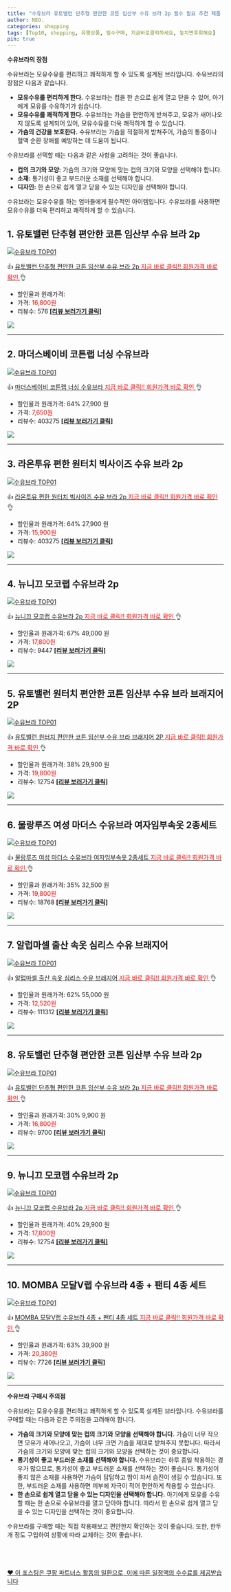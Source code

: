 ```yaml
---
title: "수유브라 유토밸런 단추형 편안한 코튼 임산부 수유 브라 2p 필수 필요 추천 제품 비교 최저 가격 비교 장점 구매 후기 구매평"
author: NEO.
categories: shopping
tags: [Top10, shopping, 유행상품, 필수구매, 지금바로클릭하세요, 놓치면후회해요]
pin: true
---
```

**수유브라의 장점**

수유브라는 모유수유를 편리하고 쾌적하게 할 수 있도록 설계된 브라입니다. 수유브라의 장점은 다음과 같습니다.

* **모유수유를 편리하게 한다.** 수유브라는 컵을 한 손으로 쉽게 열고 닫을 수 있어, 아기에게 모유를 수유하기가 쉽습니다.
* **모유수유를 쾌적하게 한다.** 수유브라는 가슴을 편안하게 받쳐주고, 모유가 새어나오지 않도록 설계되어 있어, 모유수유를 더욱 쾌적하게 할 수 있습니다.
* **가슴의 건강을 보호한다.** 수유브라는 가슴을 적절하게 받쳐주어, 가슴의 통증이나 혈액 순환 장애를 예방하는 데 도움이 됩니다.

수유브라를 선택할 때는 다음과 같은 사항을 고려하는 것이 좋습니다.

* **컵의 크기와 모양:** 가슴의 크기와 모양에 맞는 컵의 크기와 모양을 선택해야 합니다.
* **소재:** 통기성이 좋고 부드러운 소재를 선택해야 합니다.
* **디자인:** 한 손으로 쉽게 열고 닫을 수 있는 디자인을 선택해야 합니다.

수유브라는 모유수유를 하는 엄마들에게 필수적인 아이템입니다. 수유브라를 사용하면 모유수유를 더욱 편리하고 쾌적하게 할 수 있습니다.

   

## 1. 유토밸런 단추형 편안한 코튼 임산부 수유 브라 2p

[![수유브라 TOP01](https://thumbnail6.coupangcdn.com/thumbnails/remote/490x490ex/image/vendor_inventory/9940/04712e91c3dcc22402c8c4f6d44b2579dd030c245e08448a1266c2a21a8b.jpg)](https://link.coupang.com/re/AFFSDP?lptag=AF3617701&subid=GithubCoopas&pageKey=7534482087&traceid=V0-153&itemId=19791421976&vendorItemId=86894002001)


👍 [유토밸런 단추형 편안한 코튼 임산부 수유 브라 2p <font color=red> 지금 바로 클릭!! 회원가격 바로 확인 </font> ](https://link.coupang.com/re/AFFSDP?lptag=AF3617701&subid=GithubCoopas&pageKey=7534482087&traceid=V0-153&itemId=19791421976&vendorItemId=86894002001) 👌 


- 할인율과 원래가격: 
- 가격: <span style='color:red'>16,800원</span>
- 리뷰수: 576  [**[리뷰 보러가기 클릭]**](https://link.coupang.com/re/AFFSDP?lptag=AF3617701&subid=GithubCoopas&pageKey=7534482087&traceid=V0-153&itemId=19791421976&vendorItemId=86894002001)

[![](/discount_price.png)](https://link.coupang.com/re/AFFSDP?lptag=AF3617701&subid=GithubCoopas&pageKey=7534482087&traceid=V0-153&itemId=19791421976&vendorItemId=86894002001)

---


   

## 2. 마더스베이비 코튼랩 너싱 수유브라

[![수유브라 TOP01](https://thumbnail9.coupangcdn.com/thumbnails/remote/490x490ex/image/retail/images/3452477331031321-bef1cd84-6895-4c90-b32a-8b6ad303c954.jpg)](https://link.coupang.com/re/AFFSDP?lptag=AF3617701&subid=GithubCoopas&pageKey=78983&traceid=V0-153&itemId=164824&vendorItemId=3000089714)


👍 [마더스베이비 코튼랩 너싱 수유브라 <font color=red> 지금 바로 클릭!! 회원가격 바로 확인 </font> ](https://link.coupang.com/re/AFFSDP?lptag=AF3617701&subid=GithubCoopas&pageKey=78983&traceid=V0-153&itemId=164824&vendorItemId=3000089714) 👌 


- 할인율과 원래가격: 64%  27,900   원
- 가격: <span style='color:red'>7,650원</span>
- 리뷰수: 403275  [**[리뷰 보러가기 클릭]**](https://link.coupang.com/re/AFFSDP?lptag=AF3617701&subid=GithubCoopas&pageKey=78983&traceid=V0-153&itemId=164824&vendorItemId=3000089714)

[![](/discount_price.png)](https://link.coupang.com/re/AFFSDP?lptag=AF3617701&subid=GithubCoopas&pageKey=78983&traceid=V0-153&itemId=164824&vendorItemId=3000089714)

---


   

## 3. 라온투유 편한 원터치 빅사이즈 수유 브라 2p

[![수유브라 TOP01](https://thumbnail6.coupangcdn.com/thumbnails/remote/490x490ex/image/vendor_inventory/0c23/5ef3336b478fe1410504f9ed085cf7d53f2019a1d698d13e25234da6beb8.jpg)](https://link.coupang.com/re/AFFSDP?lptag=AF3617701&subid=GithubCoopas&pageKey=7164265631&traceid=V0-153&itemId=18035969706&vendorItemId=85190419231)


👍 [라온투유 편한 원터치 빅사이즈 수유 브라 2p <font color=red> 지금 바로 클릭!! 회원가격 바로 확인 </font> ](https://link.coupang.com/re/AFFSDP?lptag=AF3617701&subid=GithubCoopas&pageKey=7164265631&traceid=V0-153&itemId=18035969706&vendorItemId=85190419231) 👌 


- 할인율과 원래가격: 64%  27,900   원
- 가격: <span style='color:red'>15,900원</span>
- 리뷰수: 403275  [**[리뷰 보러가기 클릭]**](https://link.coupang.com/re/AFFSDP?lptag=AF3617701&subid=GithubCoopas&pageKey=7164265631&traceid=V0-153&itemId=18035969706&vendorItemId=85190419231)

[![](/discount_price.png)](https://link.coupang.com/re/AFFSDP?lptag=AF3617701&subid=GithubCoopas&pageKey=7164265631&traceid=V0-153&itemId=18035969706&vendorItemId=85190419231)

---


   

## 4. 뉴니끄 모코랩 수유브라 2p

[![수유브라 TOP01](https://thumbnail7.coupangcdn.com/thumbnails/remote/490x490ex/image/retail/images/2020/06/08/17/1/065117c9-8596-463f-98e8-6bd05dac6379.jpg)](https://link.coupang.com/re/AFFSDP?lptag=AF3617701&subid=GithubCoopas&pageKey=1343605368&traceid=V0-153&itemId=2863997688&vendorItemId=70853245818)


👍 [뉴니끄 모코랩 수유브라 2p <font color=red> 지금 바로 클릭!! 회원가격 바로 확인 </font> ](https://link.coupang.com/re/AFFSDP?lptag=AF3617701&subid=GithubCoopas&pageKey=1343605368&traceid=V0-153&itemId=2863997688&vendorItemId=70853245818) 👌 


- 할인율과 원래가격: 67%  49,000   원
- 가격: <span style='color:red'>17,800원</span>
- 리뷰수: 9447  [**[리뷰 보러가기 클릭]**](https://link.coupang.com/re/AFFSDP?lptag=AF3617701&subid=GithubCoopas&pageKey=1343605368&traceid=V0-153&itemId=2863997688&vendorItemId=70853245818)

[![](/discount_price.png)](https://link.coupang.com/re/AFFSDP?lptag=AF3617701&subid=GithubCoopas&pageKey=1343605368&traceid=V0-153&itemId=2863997688&vendorItemId=70853245818)

---


   

## 5. 유토밸런 원터치 편안한 코튼 임산부 수유 브라 브래지어 2P

[![수유브라 TOP01](https://thumbnail10.coupangcdn.com/thumbnails/remote/490x490ex/image/vendor_inventory/9749/0ffdb5925306fe5b05c2740af6275cbbc3ad55317904f57857b7da5b6dc4.jpg)](https://link.coupang.com/re/AFFSDP?lptag=AF3617701&subid=GithubCoopas&pageKey=7659983100&traceid=V0-153&itemId=20404925227&vendorItemId=87487191236)


👍 [유토밸런 원터치 편안한 코튼 임산부 수유 브라 브래지어 2P <font color=red> 지금 바로 클릭!! 회원가격 바로 확인 </font> ](https://link.coupang.com/re/AFFSDP?lptag=AF3617701&subid=GithubCoopas&pageKey=7659983100&traceid=V0-153&itemId=20404925227&vendorItemId=87487191236) 👌 


- 할인율과 원래가격: 38%  29,900   원
- 가격: <span style='color:red'>19,800원</span>
- 리뷰수: 12754  [**[리뷰 보러가기 클릭]**](https://link.coupang.com/re/AFFSDP?lptag=AF3617701&subid=GithubCoopas&pageKey=7659983100&traceid=V0-153&itemId=20404925227&vendorItemId=87487191236)

[![](/discount_price.png)](https://link.coupang.com/re/AFFSDP?lptag=AF3617701&subid=GithubCoopas&pageKey=7659983100&traceid=V0-153&itemId=20404925227&vendorItemId=87487191236)

---


   

## 6. 물랑루즈 여성 마더스 수유브라 여자임부속옷 2종세트

[![수유브라 TOP01](https://thumbnail9.coupangcdn.com/thumbnails/remote/490x490ex/image/vendor_inventory/595e/ab1e2291e981893e1d6e09fcd5a9fcdc9e1992603493f1d79ced8a4e7107.jpg)](https://link.coupang.com/re/AFFSDP?lptag=AF3617701&subid=GithubCoopas&pageKey=6098917938&traceid=V0-153&itemId=11415769741&vendorItemId=86251835926)


👍 [물랑루즈 여성 마더스 수유브라 여자임부속옷 2종세트 <font color=red> 지금 바로 클릭!! 회원가격 바로 확인 </font> ](https://link.coupang.com/re/AFFSDP?lptag=AF3617701&subid=GithubCoopas&pageKey=6098917938&traceid=V0-153&itemId=11415769741&vendorItemId=86251835926) 👌 


- 할인율과 원래가격: 35%  32,500   원
- 가격: <span style='color:red'>19,800원</span>
- 리뷰수: 18768  [**[리뷰 보러가기 클릭]**](https://link.coupang.com/re/AFFSDP?lptag=AF3617701&subid=GithubCoopas&pageKey=6098917938&traceid=V0-153&itemId=11415769741&vendorItemId=86251835926)

[![](/discount_price.png)](https://link.coupang.com/re/AFFSDP?lptag=AF3617701&subid=GithubCoopas&pageKey=6098917938&traceid=V0-153&itemId=11415769741&vendorItemId=86251835926)

---


   

## 7. 알럽마셀 출산 속옷 심리스 수유 브래지어

[![수유브라 TOP01](https://thumbnail10.coupangcdn.com/thumbnails/remote/490x490ex/image/retail/images/2022/02/25/16/2/95fba058-4905-4339-9b93-3ad34ed71069.jpg)](https://link.coupang.com/re/AFFSDP?lptag=AF3617701&subid=GithubCoopas&pageKey=6361940754&traceid=V0-153&itemId=13436291500&vendorItemId=80690800577)


👍 [알럽마셀 출산 속옷 심리스 수유 브래지어 <font color=red> 지금 바로 클릭!! 회원가격 바로 확인 </font> ](https://link.coupang.com/re/AFFSDP?lptag=AF3617701&subid=GithubCoopas&pageKey=6361940754&traceid=V0-153&itemId=13436291500&vendorItemId=80690800577) 👌 


- 할인율과 원래가격: 62%  55,000   원
- 가격: <span style='color:red'>12,520원</span>
- 리뷰수: 111312  [**[리뷰 보러가기 클릭]**](https://link.coupang.com/re/AFFSDP?lptag=AF3617701&subid=GithubCoopas&pageKey=6361940754&traceid=V0-153&itemId=13436291500&vendorItemId=80690800577)

[![](/discount_price.png)](https://link.coupang.com/re/AFFSDP?lptag=AF3617701&subid=GithubCoopas&pageKey=6361940754&traceid=V0-153&itemId=13436291500&vendorItemId=80690800577)

---


   

## 8. 유토밸런 단추형 편안한 코튼 임산부 수유 브라 2p

[![수유브라 TOP01](https://thumbnail7.coupangcdn.com/thumbnails/remote/490x490ex/image/vendor_inventory/5bdc/ef4d96f118e0cdb920b2a5f4ff04bd5b601dd803f55fc58a033e59d35db3.jpg)](https://link.coupang.com/re/AFFSDP?lptag=AF3617701&subid=GithubCoopas&pageKey=7534482087&traceid=V0-153&itemId=19791421989&vendorItemId=86894001927)


👍 [유토밸런 단추형 편안한 코튼 임산부 수유 브라 2p <font color=red> 지금 바로 클릭!! 회원가격 바로 확인 </font> ](https://link.coupang.com/re/AFFSDP?lptag=AF3617701&subid=GithubCoopas&pageKey=7534482087&traceid=V0-153&itemId=19791421989&vendorItemId=86894001927) 👌 


- 할인율과 원래가격: 30%  9,900   원
- 가격: <span style='color:red'>16,800원</span>
- 리뷰수: 9700  [**[리뷰 보러가기 클릭]**](https://link.coupang.com/re/AFFSDP?lptag=AF3617701&subid=GithubCoopas&pageKey=7534482087&traceid=V0-153&itemId=19791421989&vendorItemId=86894001927)

[![](/discount_price.png)](https://link.coupang.com/re/AFFSDP?lptag=AF3617701&subid=GithubCoopas&pageKey=7534482087&traceid=V0-153&itemId=19791421989&vendorItemId=86894001927)

---


   

## 9. 뉴니끄 모코랩 수유브라 2p

[![수유브라 TOP01](https://thumbnail8.coupangcdn.com/thumbnails/remote/490x490ex/image/retail/images/2020/06/08/17/9/026f9e48-d888-4183-8f6e-5ad7b34adaac.jpg)](https://link.coupang.com/re/AFFSDP?lptag=AF3617701&subid=GithubCoopas&pageKey=1343605368&traceid=V0-153&itemId=2863997705&vendorItemId=70853245959)


👍 [뉴니끄 모코랩 수유브라 2p <font color=red> 지금 바로 클릭!! 회원가격 바로 확인 </font> ](https://link.coupang.com/re/AFFSDP?lptag=AF3617701&subid=GithubCoopas&pageKey=1343605368&traceid=V0-153&itemId=2863997705&vendorItemId=70853245959) 👌 


- 할인율과 원래가격: 40%  29,900   원
- 가격: <span style='color:red'>17,800원</span>
- 리뷰수: 12754  [**[리뷰 보러가기 클릭]**](https://link.coupang.com/re/AFFSDP?lptag=AF3617701&subid=GithubCoopas&pageKey=1343605368&traceid=V0-153&itemId=2863997705&vendorItemId=70853245959)

[![](/discount_price.png)](https://link.coupang.com/re/AFFSDP?lptag=AF3617701&subid=GithubCoopas&pageKey=1343605368&traceid=V0-153&itemId=2863997705&vendorItemId=70853245959)

---


   

## 10. MOMBA 모달V랩 수유브라 4종 + 팬티 4종 세트

[![수유브라 TOP01](https://thumbnail7.coupangcdn.com/thumbnails/remote/490x490ex/image/retail/images/2021/09/29/16/0/b888136b-fbe7-44bb-a9a6-7d179cd1440a.jpg)](https://link.coupang.com/re/AFFSDP?lptag=AF3617701&subid=GithubCoopas&pageKey=6100274333&traceid=V0-153&itemId=11426804023&vendorItemId=78699380327)


👍 [MOMBA 모달V랩 수유브라 4종 + 팬티 4종 세트 <font color=red> 지금 바로 클릭!! 회원가격 바로 확인 </font> ](https://link.coupang.com/re/AFFSDP?lptag=AF3617701&subid=GithubCoopas&pageKey=6100274333&traceid=V0-153&itemId=11426804023&vendorItemId=78699380327) 👌 


- 할인율과 원래가격: 63%  39,900   원
- 가격: <span style='color:red'>20,380원</span>
- 리뷰수: 7726  [**[리뷰 보러가기 클릭]**](https://link.coupang.com/re/AFFSDP?lptag=AF3617701&subid=GithubCoopas&pageKey=6100274333&traceid=V0-153&itemId=11426804023&vendorItemId=78699380327)

[![](/discount_price.png)](https://link.coupang.com/re/AFFSDP?lptag=AF3617701&subid=GithubCoopas&pageKey=6100274333&traceid=V0-153&itemId=11426804023&vendorItemId=78699380327)

---
**수유브라 구매시 주의점**

수유브라는 모유수유를 편리하고 쾌적하게 할 수 있도록 설계된 브라입니다. 수유브라를 구매할 때는 다음과 같은 주의점을 고려해야 합니다.

* **가슴의 크기와 모양에 맞는 컵의 크기와 모양을 선택해야 합니다.** 가슴이 너무 작으면 모유가 새어나오고, 가슴이 너무 크면 가슴을 제대로 받쳐주지 못합니다. 따라서 가슴의 크기와 모양에 맞는 컵의 크기와 모양을 선택하는 것이 중요합니다.
* **통기성이 좋고 부드러운 소재를 선택해야 합니다.** 수유브라는 하루 종일 착용하는 경우가 많으므로, 통기성이 좋고 부드러운 소재를 선택하는 것이 좋습니다. 통기성이 좋지 않은 소재를 사용하면 가슴이 답답하고 땀이 차서 습진이 생길 수 있습니다. 또한, 부드러운 소재를 사용하면 피부에 자극이 적어 편안하게 착용할 수 있습니다.
* **한 손으로 쉽게 열고 닫을 수 있는 디자인을 선택해야 합니다.** 아기에게 모유를 수유할 때는 한 손으로 수유브라를 열고 닫아야 합니다. 따라서 한 손으로 쉽게 열고 닫을 수 있는 디자인을 선택하는 것이 중요합니다.

수유브라를 구매할 때는 직접 착용해보고 편안한지 확인하는 것이 좋습니다. 또한, 한두 개 정도 구입하여 상황에 따라 교체하는 것이 좋습니다.<br><br><br><br><br> [ ❤  이 포스팅은 쿠팡 파트너스 활동의 일환으로, 이에 따른 일정액의 수수료를 제공받습니다](https://link.coupang.com/a/bcEFyh)